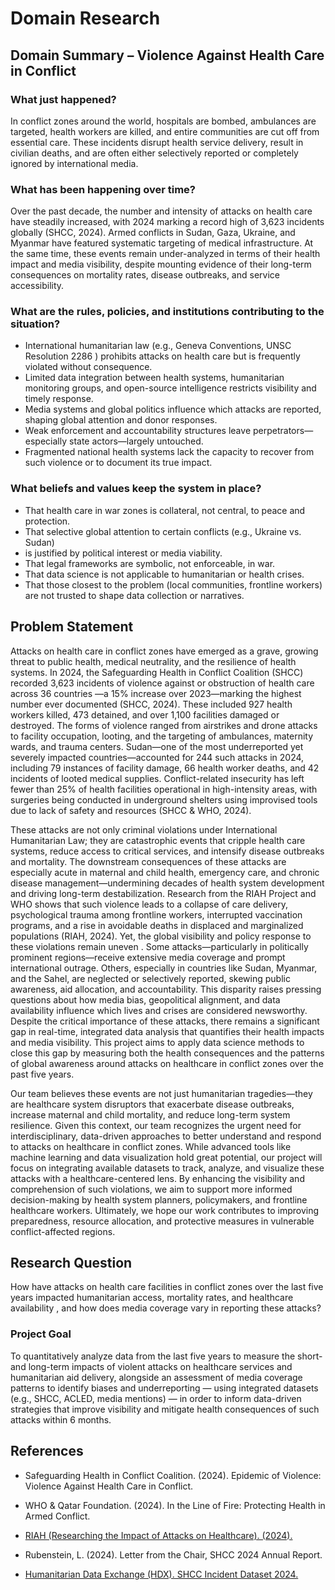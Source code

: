# Domain Research

## Domain Summary – Violence Against Health Care in Conflict

### What just happened?

In conflict zones around the world, hospitals are bombed, ambulances are
targeted, health workers are killed, and entire communities are cut off from
essential care. These incidents disrupt health service delivery, result in
civilian deaths, and are often either selectively reported or completely ignored
by international media.

### What has been happening over time?

Over the past decade, the number and intensity of attacks on health care have
steadily increased, with 2024 marking a record high of 3,623 incidents globally
(SHCC, 2024). Armed conflicts in Sudan, Gaza, Ukraine, and Myanmar have featured
systematic targeting of medical infrastructure. At the same time, these events
remain under-analyzed in terms of their health impact and media visibility,
despite mounting evidence of their long-term consequences on mortality rates,
disease outbreaks, and service accessibility.

### What are the rules, policies, and institutions contributing to the situation?

- International humanitarian law (e.g., Geneva Conventions, UNSC Resolution 2286
) prohibits attacks on health care but is frequently violated without
consequence.
- Limited data integration between health systems, humanitarian monitoring
groups, and open-source intelligence restricts visibility and timely response.
- Media systems and global politics influence which attacks are reported,
shaping global attention and donor responses.
- Weak enforcement and accountability structures leave perpetrators—especially
state actors—largely untouched.
- Fragmented national health systems lack the capacity to recover from such
violence or to document its true impact.

### What beliefs and values keep the system in place?

- That health care in war zones is collateral, not central, to peace and
protection.
- That selective global attention to certain conflicts (e.g., Ukraine vs. Sudan)
- is justified by political interest or media viability.
- That legal frameworks are symbolic, not enforceable, in war.
- That data science is not applicable to humanitarian or health crises.
- That those closest to the problem (local communities, frontline workers) are
not trusted to shape data collection or narratives.

## Problem Statement

Attacks on health care in conflict zones have emerged as a grave, growing threat
to public health, medical neutrality, and the resilience of health systems. In
2024, the Safeguarding Health in Conflict Coalition (SHCC) recorded 3,623
incidents of violence against or obstruction of health care across 36 countries
—a 15% increase over 2023—marking the highest number ever documented
(SHCC, 2024). These included 927 health workers killed, 473 detained, and over
1,100 facilities damaged or destroyed. The forms of violence ranged from
airstrikes and drone attacks to facility occupation, looting, and the targeting
of ambulances, maternity wards, and trauma centers.
Sudan—one of the most underreported yet severely impacted countries—accounted
for 244 such attacks in 2024, including 79 instances of facility damage, 66
health worker deaths, and 42 incidents of looted medical supplies.
Conflict-related insecurity has left fewer than 25% of health facilities
operational in high-intensity areas, with surgeries being conducted in
underground shelters using improvised tools due to lack of safety and resources
(SHCC & WHO, 2024).

These attacks are not only criminal violations under International Humanitarian
Law; they are catastrophic events that cripple health care systems, reduce
access to critical services, and intensify disease outbreaks and mortality.
The downstream consequences of these attacks are especially acute in maternal
and child health, emergency care, and chronic disease management—undermining
decades of health system development and driving long-term destabilization.
Research from the RIAH Project and WHO shows that such violence leads to a
collapse of care delivery, psychological trauma among frontline workers,
interrupted vaccination programs, and a rise in avoidable deaths in displaced
and marginalized populations (RIAH, 2024).
Yet, the global visibility and policy response to these violations remain uneven
. Some attacks—particularly in politically prominent regions—receive extensive
media coverage and prompt international outrage. Others, especially in countries
like Sudan, Myanmar, and the Sahel, are neglected or selectively reported,
skewing public awareness, aid allocation, and accountability. This disparity
raises pressing questions about how media bias, geopolitical alignment, and
data availability influence which lives and crises are considered newsworthy.
Despite the critical importance of these attacks, there remains a significant
gap in real-time, integrated data analysis that quantifies their health impacts
and media visibility. This project aims to apply data science methods to close
this gap by measuring both the health consequences and the patterns of global
awareness around attacks on healthcare in conflict zones over the past five
years.

Our team believes these events are not just humanitarian tragedies—they are
healthcare system disruptors that exacerbate disease outbreaks, increase
maternal and child mortality, and reduce long-term system resilience. Given this
context, our team recognizes the urgent need for interdisciplinary, data-driven
approaches to better understand and respond to attacks on healthcare in
conflict zones. While advanced tools like machine learning and data
visualization hold great potential, our project will focus on integrating
available datasets to track, analyze, and visualize these attacks with a
healthcare-centered lens.
By enhancing the visibility and comprehension of such violations, we aim to
support more informed decision-making by health system planners, policymakers,
and frontline healthcare workers. Ultimately, we hope our work contributes to
improving preparedness, resource allocation, and protective measures in
vulnerable conflict-affected regions.

## Research Question

How have attacks on health care facilities in conflict zones over the last five
years impacted humanitarian access, mortality rates, and healthcare availability
, and how does media coverage vary in reporting these attacks?

### Project Goal

To quantitatively analyze data from the last five years to measure the short-
and long-term impacts of violent attacks on healthcare services and humanitarian
aid delivery, alongside an assessment of media coverage patterns to identify
biases and underreporting — using integrated datasets (e.g., SHCC, ACLED, media
mentions) — in order to inform data-driven strategies that improve visibility
and mitigate health consequences of such attacks within 6 months.

## References

- Safeguarding Health in Conflict Coalition. (2024). Epidemic of Violence:
Violence Against Health Care in Conflict.

- WHO & Qatar Foundation. (2024). In the Line of Fire: Protecting Health in
Armed Conflict.

- [RIAH (Researching the Impact of Attacks on Healthcare). (2024).](https://riah.manchester.ac.uk/articles/reports)

- Rubenstein, L. (2024). Letter from the Chair, SHCC 2024 Annual Report.

- [Humanitarian Data Exchange (HDX). SHCC Incident Dataset 2024.](https://data.humdata.org/)
